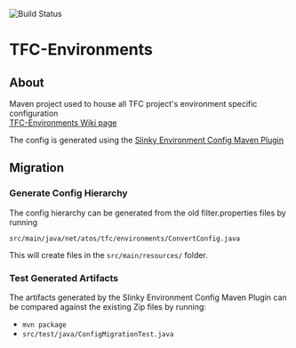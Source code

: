 ![Build Status](https://jenkins-tfc.sicloud.atos.net/buildStatus/icon?job=TFC-Environments-dev "TFC-Environments Develop Status")

# TFC-Environments
## About
Maven project used to house all TFC project's environment specific configuration  
[TFC-Environments Wiki page](https://github.com/atos-tfc/TFC-Environments/wiki)

The config is generated using the [Slinky Environment Config Maven Plugin](https://github.com/klyall/slinky-framework/blob/master/doc/environment_config.md)

## Migration

### Generate Config Hierarchy

The config hierarchy can be generated from the old filter.properties files by running

`src/main/java/net/atos/tfc/environments/ConvertConfig.java`

This will create files in the `src/main/resources/` folder.

### Test Generated Artifacts 

The artifacts generated by the Slinky Environment Config Maven Plugin can be compared against the existing Zip files by running:

- `mvn package`
- `src/test/java/ConfigMigrationTest.java`